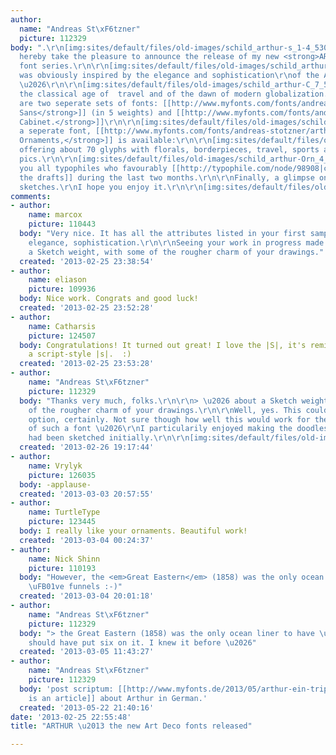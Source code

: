 ```yaml
---
author:
  name: "Andreas St\xF6tzner"
  picture: 112329
body: ".\r\n[img:sites/default/files/old-images/schild_arthur-s_1-4_5300.png]\r\n\r\n[img:sites/default/files/old-images/schild_arthur-C_5_5163.png]\r\n\r\n[img:sites/default/files/old-images/schild_arthur-C_8_5156.png]\r\n\r\nI
  hereby take the pleasure to announce the release of my new <strong>ARTHUR</strong>
  font series.\r\n\r\n[img:sites/default/files/old-images/schild_arthur-s_1-1a_5289.png]\r\n\r\nIt
  was obviously inspired by the elegance and sophistication\r\nof the Art Deco era
  \u2026\r\n\r\n[img:sites/default/files/old-images/schild_arthur-C_7_5370.png]\r\n\r\n\u2026
  the classical age of  travel and of the dawn of modern globalization.\r\n\r\n[img:sites/default/files/old-images/schild_arthur-C_6a_5723.png]\r\n\r\nThere
  are two seperate sets of fonts: [[http://www.myfonts.com/fonts/andreas-stotzner/arthur-sans/|<strong>Arthur
  Sans</strong>]] (in 5 weights) and [[http://www.myfonts.com/fonts/andreas-stotzner/arthur-cabinet/|<strong>Arthur
  Cabinet.</strong>]]\r\n\r\n[img:sites/default/files/old-images/schild_arthur-C_3b_4840.png]\r\n\r\nAdditionally,
  a seperate font, [[http://www.myfonts.com/fonts/andreas-stotzner/arthur-ornaments/|<strong>Arthur
  Ornaments,</strong>]] is available:\r\n\r\n[img:sites/default/files/old-images/schild_arthur-s_1-6_6612.png]\r\n\u2026
  offering about 70 glyphs with florals, borderpieces, travel, sports and lifestyle
  pics.\r\n\r\n[img:sites/default/files/old-images/schild_arthur-Orn_4_5726.png]\r\n\r\n[img:sites/default/files/old-images/schild_arthur-Orn_5_3962.png]\r\n\r\nThank
  you all typophiles who favourably [[http://typophile.com/node/98908|commented on
  the drafts]] during the last two months.\r\n\r\nFinally, a glimpse on some preceding
  sketches.\r\nI hope you enjoy it.\r\n\r\n[img:sites/default/files/old-images/arthurentw_sw_m_1_5657.png]\r\n[img:sites/default/files/old-images/arthurentw_sw_m_2_3457.png]\r\n[img:sites/default/files/old-images/arthurentw_sw_m_8_3462.png]\r\n[img:sites/default/files/old-images/schild_arthur-Orn_1A_5778.png]"
comments:
- author:
    name: marcox
    picture: 110443
  body: "Very nice. It has all the attributes listed in your first sample: Stylishness,
    elegance, sophistication.\r\n\r\nSeeing your work in progress made me wonder about
    a Sketch weight, with some of the rougher charm of your drawings."
  created: '2013-02-25 23:38:54'
- author:
    name: eliason
    picture: 109936
  body: Nice work. Congrats and good luck!
  created: '2013-02-25 23:52:28'
- author:
    name: Catharsis
    picture: 124507
  body: Congratulations! It turned out great! I love the |S|, it's reminiscent of
    a script-style |s|.  :)
  created: '2013-02-25 23:53:28'
- author:
    name: "Andreas St\xF6tzner"
    picture: 112329
  body: "Thanks very much, folks.\r\n\r\n> \u2026 about a Sketch weight, with some
    of the rougher charm of your drawings.\r\n\r\nWell, yes. This could be another
    option, certainly. Not sure though how well this would work for the entire scope
    of such a font \u2026\r\nI particularily enjoyed making the doodles. Many of them
    had been sketched initially.\r\n\r\n[img:sites/default/files/old-images/arthurentw_sw_m_5_4847.png]"
  created: '2013-02-26 19:17:44'
- author:
    name: Vrylyk
    picture: 126035
  body: -applause-
  created: '2013-03-03 20:57:55'
- author:
    name: TurtleType
    picture: 123445
  body: I really like your ornaments. Beautiful work!
  created: '2013-03-04 00:24:37'
- author:
    name: Nick Shinn
    picture: 110193
  body: "However, the <em>Great Eastern</em> (1858) was the only ocean liner to have
    \uFB01ve funnels :-)"
  created: '2013-03-04 20:01:18'
- author:
    name: "Andreas St\xF6tzner"
    picture: 112329
  body: "> the Great Eastern (1858) was the only ocean liner to have \uFB01ve funnels\r\n\r\nI
    should have put six on it. I knew it before \u2026"
  created: '2013-03-05 11:43:27'
- author:
    name: "Andreas St\xF6tzner"
    picture: 112329
  body: 'post scriptum: [[http://www.myfonts.de/2013/05/arthur-ein-triplett-im-stil-des-art-deco/|here
    is an article]] about Arthur in German.'
  created: '2013-05-22 21:40:16'
date: '2013-02-25 22:55:48'
title: "ARTHUR \u2013 the new Art Deco fonts released"

---
```


